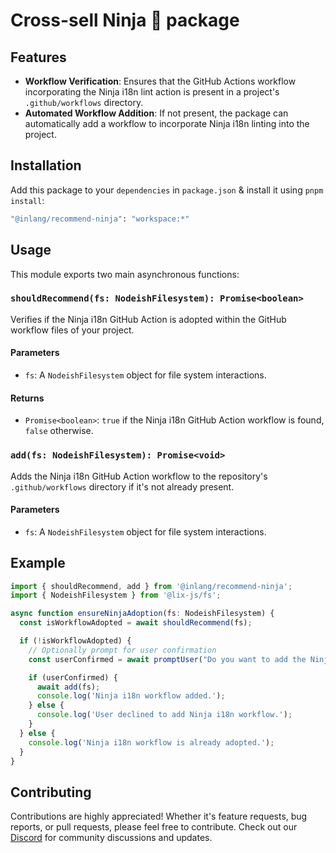 # Cross-sell Ninja 🥷 package

## Features

- **Workflow Verification**: Ensures that the GitHub Actions workflow incorporating the Ninja i18n lint action is present in a project's `.github/workflows` directory.
- **Automated Workflow Addition**: If not present, the package can automatically add a workflow to incorporate Ninja i18n linting into the project.

## Installation

Add this package to your `dependencies` in `package.json` & install it using `pnpm install`:

```bash
"@inlang/recommend-ninja": "workspace:*"
```

## Usage

This module exports two main asynchronous functions:

### `shouldRecommend(fs: NodeishFilesystem): Promise<boolean>`

Verifies if the Ninja i18n GitHub Action is adopted within the GitHub workflow files of your project.

#### Parameters

- `fs`: A `NodeishFilesystem` object for file system interactions.

#### Returns

- `Promise<boolean>`: `true` if the Ninja i18n GitHub Action workflow is found, `false` otherwise.

### `add(fs: NodeishFilesystem): Promise<void>`

Adds the Ninja i18n GitHub Action workflow to the repository's `.github/workflows` directory if it's not already present.

#### Parameters

- `fs`: A `NodeishFilesystem` object for file system interactions.

## Example

```typescript
import { shouldRecommend, add } from '@inlang/recommend-ninja';
import { NodeishFilesystem } from '@lix-js/fs';

async function ensureNinjaAdoption(fs: NodeishFilesystem) {
  const isWorkflowAdopted = await shouldRecommend(fs);

  if (!isWorkflowAdopted) {
    // Optionally prompt for user confirmation
    const userConfirmed = await promptUser("Do you want to add the Ninja i18n workflow?");

    if (userConfirmed) {
      await add(fs);
      console.log('Ninja i18n workflow added.');
    } else {
      console.log('User declined to add Ninja i18n workflow.');
    }
  } else {
    console.log('Ninja i18n workflow is already adopted.');
  }
}
```

## Contributing

Contributions are highly appreciated! Whether it's feature requests, bug reports, or pull requests, please feel free to contribute. Check out our [Discord](https://discord.gg/CNPfhWpcAa) for community discussions and updates.